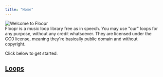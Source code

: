```yaml
---
title: "Home"
---
```


![Welcome to Floopr](/img/floopr.svg)  
Floopr is a music loop library free as in speech.
You may use "our" loops for any purpose, without any credit whatsoever.
They are licensed under the CC0 license, meaning they're basically public domain and without copyright.

Click below to get started.
## [Loops](/loops)

